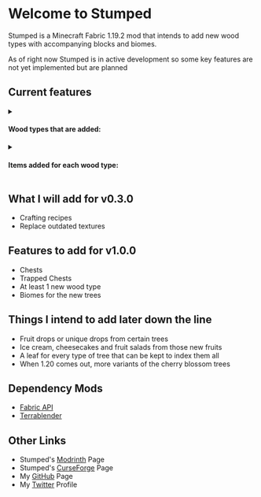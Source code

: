 # Welcome to Stumped

Stumped is a Minecraft Fabric 1.19.2 mod that intends to add new wood types with accompanying blocks and biomes.

As of right now Stumped is in active development so some key features are not yet implemented but are planned

## Current features

<details>
  <summary><h4>Wood types that are added:</h4></summary>

- [Araucaria](https://en.wikipedia.org/wiki/Araucaria) (Monkey Puzzle)

</details>
<details>
  <summary><h4>Items added for each wood type:</h4></summary>

- Planks
- Logs
- Stripped Logs
- Wood
- Stripped Wood
- Leaves
- Slabs
- Stairs
- Signs
- Doors
- Trapdoors
- Fences
- Fence Gates
- Pressure Plates
- Buttons
- Saplings
- Potted Saplings
- Ladders
- Torches
- Soul Torches
- Redstone Torches
- Boats

</details>

## What I will add for v0.3.0

- Crafting recipes
- Replace outdated textures

## Features to add for v1.0.0

- Chests
- Trapped Chests
- At least 1 new  wood type
- Biomes for the new trees

## Things I intend to add later down the line

- Fruit drops or unique drops from certain trees
- Ice cream, cheesecakes and fruit salads from those new fruits
- A leaf for every type of tree that can be kept to index them all
- When 1.20 comes out, more variants of the cherry blossom trees

## Dependency Mods

- [Fabric API](https://modrinth.com/mod/fabric-api/versions?g=1.19.2)
- [Terrablender](https://modrinth.com/mod/terrablender/versions?l=fabric&g=1.19.2)

## Other Links

- Stumped's [Modrinth](https://modrinth.com/mod/stumped) Page
- Stumped's [CurseForge](https://www.curseforge.com/minecraft/mc-mods/stumped) Page
- My [GitHub](https://github.com/PollyThePancake) Page
- My [Twitter](https://twitter.com/PollyThePancake) Profile